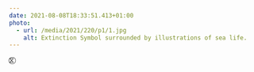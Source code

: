 ```yaml
---
date: 2021-08-08T18:33:51.413+01:00
photo:
  - url: /media/2021/220/p1/1.jpg
    alt: Extinction Symbol surrounded by illustrations of sea life.
---
```


⧖⃝

